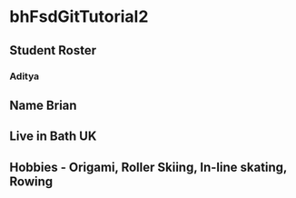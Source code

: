 # bhFsdGitTutorial2
## Student Roster

### Aditya

## Name Brian 
## Live in Bath UK
## Hobbies - Origami, Roller Skiing, In-line skating, Rowing


